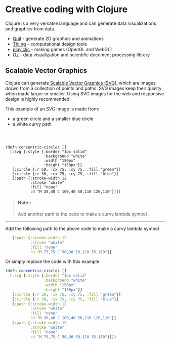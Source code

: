 # Creative coding with Clojure
Clojure is a very versatile language and can generate data visualizations and graphics from data.

* [Quil](http://quil.info/) - generate 2D graphics and animations
* [Thi.ng](http://thi.ng/) - computational design tools
* [play.cljc](https://github.com/oakes/play-cljc) - making games (OpenGL and WebGL)
* [Oz](https://github.com/metasoarous/oz) - data visualization and scientific document processing library


## Scalable Vector Graphics
Clojure can generate [Scalable Vector Graphics (SVG)](https://en.wikipedia.org/wiki/Scalable_Vector_Graphics), which are images _drawn_ from a collection of points and paths. SVG images keep their quality when made larger or smaller.  Using SVG images for the web and responsive design is highly recommended.

This example of an SVG image is made from:
* a green circle and a smaller blue circle
* a white curvy path

<!-- Hide the reagent include - too much information at this point
     This code doesnt seem to load without manually freshing the page
     Perhaps there is some interference from the Hiccup library  -->
<pre class="hidden">
  <code class="lang-eval-clojure" data-preamble="(require '[reagent.core :as r])">
  </code>
</pre>

```reagent
(defn concentric-circles []
  [:svg {:style {:border "1px solid"
                 :background "white"
                 :width "150px"
                 :height "150px"}}
   [:circle {:r 50, :cx 75, :cy 75, :fill "green"}]
   [:circle {:r 30, :cx 75, :cy 75, :fill "blue"}]
   [:path {:stroke-width 12
           :stroke "white"
           :fill "none"
           :d "M 30,40 C 100,40 50,110 120,110"}]])
```

> #### Note::
> Add another path to the code to make a curvy lambda symbol


<hr />

<!--sec data-title="Reveal answer..." data-id="answer001" data-collapse=true ces-->
Add the following path to the above code to make a curvy lambda symbol

```clojure
   [:path {:stroke-width 12
           :stroke "white"
           :fill "none"
           :d "M 75,75 C 50,90 50,110 35,110"}]
```

Or simply replace the code with this example

```clojure
(defn concentric-circles []
  [:svg {:style {:border "1px solid"
                 :background "white"
                 :width "150px"
                 :height "150px"}}
   [:circle {:r 50, :cx 75, :cy 75, :fill "green"}]
   [:circle {:r 30, :cx 75, :cy 75, :fill "blue"}]
   [:path {:stroke-width 12
           :stroke "white"
           :fill "none"
           :d "M 30,40 C 100,40 50,110 120,110"}]
   [:path {:stroke-width 12
           :stroke "white"
           :fill "none"
           :d "M 75,75 C 50,90 50,110 35,110"}]])
```


<!--endsec-->
